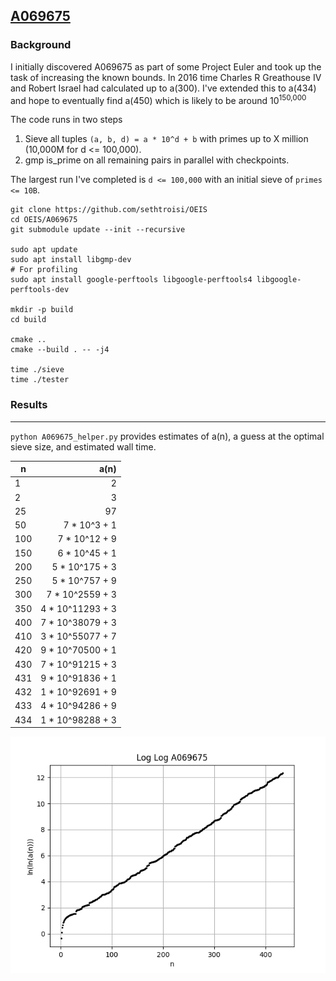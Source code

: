[A069675](https://oeis.org/A069675)
---

### Background

I initially discovered A069675 as part of some Project Euler and took up the task of increasing the known bounds. In 2016 time Charles R Greathouse IV and Robert Israel had calculated up to a(300). I've extended this to a(434) and hope to eventually find a(450) which is likely to be around 10<sup>150,000</sup>

The code runs in two steps

1. Sieve all tuples `(a, b, d) = a * 10^d + b` with primes up to X million (10,000M for d <= 100,000).
1. gmp is_prime on all remaining pairs in parallel with checkpoints.


The largest run I've completed is `d <= 100,000` with an initial sieve of `primes <= 10B`.

```
git clone https://github.com/sethtroisi/OEIS
cd OEIS/A069675
git submodule update --init --recursive

sudo apt update
sudo apt install libgmp-dev
# For profiling
sudo apt install google-perftools libgoogle-perftools4 libgoogle-perftools-dev

mkdir -p build
cd build

cmake ..
cmake --build . -- -j4

time ./sieve
time ./tester
```

### Results
---

`python A069675_helper.py` provides estimates of a(n), a guess at the optimal sieve size, and estimated wall time.

|n|a(n)|
|----|----:|
|1|2|
|2|3|
|25|97|
|50| 7 * 10^3 + 1 |
|100| 7 * 10^12 + 9 |
|150| 6 * 10^45 + 1 |
|200| 5 * 10^175 + 3 |
|250| 5 * 10^757 + 9 |
|300| 7 * 10^2559 + 3 |
|350| 4 * 10^11293 + 3 |
|400| 7 * 10^38079 + 3 |
|410| 3 * 10^55077 + 7 |
|420| 9 * 10^70500 + 1 |
|430| 7 * 10^91215 + 3 |
|431| 9 * 10^91836 + 1 |
|432| 1 * 10^92691 + 9 |
|433| 4 * 10^94286 + 9 |
|434| 1 * 10^98288 + 3 |

![LogLog plot](results/LogLogA069675.png)

